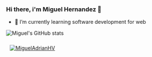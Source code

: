 ### Hi there, i'm Miguel Hernandez 👋

- 🌱 I’m currently learning software development for web

![Miguel's GitHub stats](https://github-readme-stats.vercel.app/api?username=MiguelAdrianHV&show_icons=true)
<div></div>
<a href="https://github.com/MiguelAdrianHV"> <img align="center" src="https://github-readme-stats.vercel.app/api/top-langs/?username=MiguelAdrianHV&langs_count=5&title_color=FFFFFF&text_color=8a919a&icon_color=6aa6f8&bg_color=22272e" alt="MiguelAdrianHV" style="padding:10px"/></a>
<!--
**MiguelAdrianHV/MiguelAdrianHV** is a ✨ _special_ ✨ repository because its `README.md` (this file) appears on your GitHub profile.

Here are some ideas to get you started:

- 🔭 I’m currently working on ...
- 🌱 I’m currently learning ...
- 👯 I’m looking to collaborate on ...
- 🤔 I’m looking for help with ...
- 💬 Ask me about ...
- 📫 How to reach me: ...
- 😄 Pronouns: ...
- ⚡ Fun fact: ...
-->
